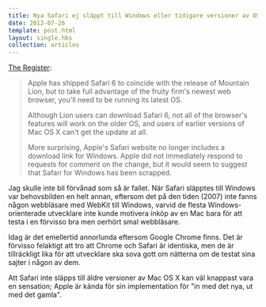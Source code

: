 ```yaml
---
title: Nya Safari ej släppt till Windows eller tidigare versioner av OS X
date: 2012-07-26
template: post.html
layout: single.hbs
collection: articles
---
```

[The Register](http://www.theregister.co.uk/2012/07/25/safari_6_ships/):

> Apple has shipped Safari 6 to coincide with the release of Mountain Lion, but to take full advantage of the fruity firm's newest web browser, you'll need to be running its latest OS.
>
> Although Lion users can download Safari 6, not all of the browser's features will work on the older OS, and users of earlier versions of Mac OS X can't get the update at all.
>
> More surprising, Apple's Safari website no longer includes a download link for Windows. Apple did not immediately respond to requests for comment on the change, but it would seem to suggest that Safari for Windows has been scrapped. 

Jag skulle inte bli förvånad som så är fallet. När Safari släpptes till Windows var behovsbilden en helt annan, eftersom det på den tiden (2007) inte fanns någon webbläsare med WebKit till Windows, varvid de flesta Windows-orienterade utvecklare inte kunde motivera inköp av en Mac bara för att testa i en förvisso bra men oerhört smal webbläsare.

Idag är det emellertid annorlunda eftersom Google Chrome finns. Det är förvisso felaktigt att tro att Chrome och Safari är identiska, men de är tillräckligt lika för att utvecklare ska sova gott om nätterna om de testat sina sajter i någon av dem.

Att Safari inte släpps till äldre versioner av Mac OS X kan väl knappast vara en sensation; Apple är kända för sin implementation för "in med det nya, ut med det gamla".